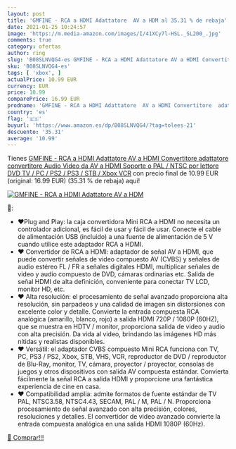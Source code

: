 ```yaml
---
layout: post
title: 'GMFINE - RCA a HDMI Adattatore  AV a HDM al 35.31 % de rebaja'
date: 2021-01-25 10:24:57
image: 'https://m.media-amazon.com/images/I/41XCy7l-HSL._SL200_.jpg'
comments: true
category: ofertas
author: ring
slug: 'B08SLNVQG4-es GMFINE - RCA a HDMI Adattatore AV a HDMI Convertitore...'
sku: 'B08SLNVQG4-es'
tags: [ 'xbox', ]
actualPrice: 10.99 EUR
currency: EUR
price: 10.99
comparePrice: 16.99 EUR
prodname: 'GMFINE - RCA a HDMI Adattatore  AV a HDMI Convertitore  adattatore convertitore Audio Video da AV a HDMI Soporte o PAL / NTSC por lettore DVD TV / PC / PS2 / PS3 / STB / Xbox VCR'
country: 'es'
flag: '🇪🇸'
buyurl: 'https://www.amazon.es/dp/B08SLNVQG4/?tag=tolees-21'
descuento: '35.31'
average: '10.99'
---
```


Tienes [GMFINE - RCA a HDMI Adattatore  AV a HDMI Convertitore  adattatore convertitore Audio Video da AV a HDMI Soporte o PAL / NTSC por lettore DVD TV / PC / PS2 / PS3 / STB / Xbox VCR](https://www.amazon.es/dp/B08SLNVQG4/?tag=tolees-21) con precio final de  10.99 EUR (original: 16.99 EUR) (35.31 %  de rebaja) aqui!

[![GMFINE - RCA a HDMI Adattatore  AV a HDM](https://m.media-amazon.com/images/I/41XCy7l-HSL._SL200_.jpg)](https://www.amazon.es/dp/B08SLNVQG4/?tag=tolees-21)

🔎:

- ❤Plug and Play: la caja convertidora Mini RCA a HDMI no necesita un controlador adicional, es fácil de usar y fácil de usar. Conecte el cable de alimentación USB (incluido) a una fuente de alimentación de 5 V cuando utilice este adaptador RCA a HDMI.
- ❤ Convertidor de RCA a HDMI: adaptador de señal AV a HDMI, que puede convertir señales de video compuesto AV (CVBS) y señales de audio estéreo FL / FR a señales digitales HDMI, multiplicar señales de video y audio compuesto de DVD, cámaras ordinarias etc. Salida de señal HDMI de alta definición, conveniente para conectar TV LCD, monitor HD, etc.
- ❤ Alta resolución: el procesamiento de señal avanzado proporciona alta resolución, sin parpadeos y una calidad de imagen sin distorsiones con excelente color y detalle. Convierte la entrada compuesta RCA analógica (amarillo, blanco, rojo) a salida HDMI 720P / 1080P (60HZ), que se muestra en HDTV / monitor, proporciona salida de video y audio con alta precisión. Da vida al video, brindando las imágenes HD más nítidas y realistas disponibles.
- ❤ Versátil: el adaptador CVBS compuesto Mini RCA funciona con TV, PC, PS3 / PS2, Xbox, STB, VHS, VCR, reproductor de DVD / reproductor de Blu-Ray, monitor, TV, cámara, proyector / proyector, consolas de juegos y otros dispositivos con salida AV compuesta estándar. Convierta fácilmente la señal RCA a salida HDMI y proporcione una fantástica experiencia de cine en casa.
- ❤ Compatibilidad amplia: admite formatos de fuente estándar de TV PAL, NTSC3.58, NTSC4.43, SECAM, PAL / M, PAL / N. Proporciona procesamiento de señal avanzado con alta precisión, colores, resoluciones y detalles. El convertidor de video avanzado convierte la entrada compuesta analógica en una salida HDMI 1080P (60Hz).

[🛒 Comprar!!!](https://www.amazon.es/dp/B08SLNVQG4/?tag=tolees-21)

